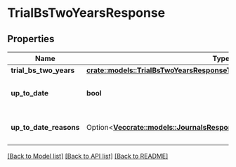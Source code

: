 # TrialBsTwoYearsResponse

## Properties

Name | Type | Description | Notes
------------ | ------------- | ------------- | -------------
**trial_bs_two_years** | [**crate::models::TrialBsTwoYearsResponseTrialBsTwoYears**](trialBsTwoYearsResponse_trial_bs_two_years.md) |  | 
**up_to_date** | **bool** | 集計結果が最新かどうか | 
**up_to_date_reasons** | Option<[**Vec<crate::models::JournalsResponseJournalsUpToDateReasonsInner>**](journalsResponse_journals_up_to_date_reasons_inner.md)> | 集計が最新でない場合の要因情報 | [optional]

[[Back to Model list]](../README.md#documentation-for-models) [[Back to API list]](../README.md#documentation-for-api-endpoints) [[Back to README]](../README.md)


